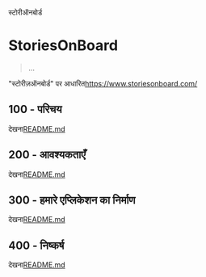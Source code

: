 स्टोरीऑनबोर्ड

# StoriesOnBoard

> ...

"स्टोरीज़ऑनबोर्ड" पर आधारित<https://www.storiesonboard.com/>

## 100 - परिचय

देखना[README.md](./100/README.md)

## 200 - आवश्यकताएँ

देखना[README.md](./200/README.md)

## 300 - हमारे एप्लिकेशन का निर्माण

देखना[README.md](./300/README.md)

## 400 - निष्कर्ष

देखना[README.md](./400/README.md)
